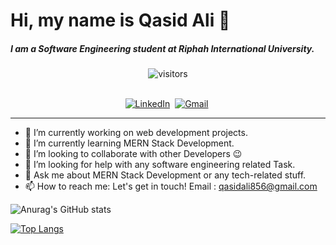 <h1>Hi, my name is Qasid Ali 👋</h1>

<h5>I am a Software Engineering student at Riphah International University.</h5>
<p align="center">
    <img align="center" alt="visitors" src="https://gpvc.arturio.dev/Qasid Ali" />
</p>

<p align="center">
<br>
<a href="https://www.linkedin.com/in/qasidali/"><img src="https://img.shields.io/badge/linkedin-%230077B5.svg?&style=for-the-badge&logo=linkedin&logoColor=white" alt="LinkedIn" /></a>&nbsp;
<a href="mailto:qasidali856@gmail.com?subject=Hola%20Talha"><img src="https://img.shields.io/badge/gmail-%23D14836.svg?&style=for-the-badge&logo=gmail&logoColor=white" alt="Gmail"/></a>&nbsp;
<hr/>
</p>




- 🔭 I’m currently working on web development projects.
- 🌱 I’m currently learning MERN Stack Development. 
- 👯 I’m looking to collaborate with other Developers 😉
- 🤔 I’m looking for help with any software engineering related Task.
- 💬 Ask me about MERN Stack Development or any tech-related stuff.
- 📫 How to reach me:  Let's get in touch! Email : qasidali856@gmail.com



![Anurag's GitHub stats](https://github-readme-stats.vercel.app/api?username=Qasid-Ali&show_icons=true&theme=radical)

[![Top Langs](https://github-readme-stats.vercel.app/api/top-langs/?username=Qasid-Ali&show_icons=true&theme=radical)](https://github.com/Qasid-Ali/github-readme-stats)
